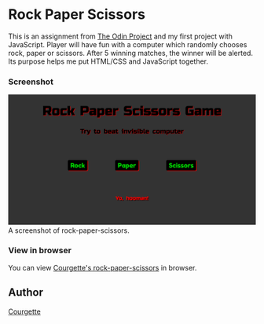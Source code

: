 # Rock Paper Scissors
This is an assignment from [The Odin Project](https://www.theodinproject.com/courses/web-development-101/lessons/rock-paper-scissors) and my first project with JavaScript. 
 Player will have fun with a computer which randomly chooses rock, paper or scissors. After 5 winning matches, the winner will be alerted. 
 Its purpose helps me put HTML/CSS and JavaScript together.
### Screenshot
![Screenshot of rock-paper-scissors](/screenshot-rock-paper-scissors.PNG)
A screenshot of rock-paper-scissors.
### View in browser
You can view [Courgette's rock-paper-scissors](https://bing0i.github.io/rock-paper-scissors/) in browser.
## Author
[Courgette](https://github.com/bing0i)
